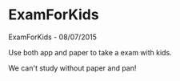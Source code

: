 # ExamForKids
ExamForKids - 08/07/2015

Use both app and paper to take a exam with kids.

We can't study without paper and pan!
